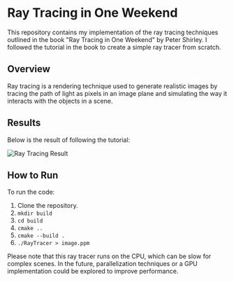 
# Ray Tracing in One Weekend

This repository contains my implementation of the ray tracing techniques outlined in the book "Ray Tracing in One Weekend" by Peter Shirley. I followed the tutorial in the book to create a simple ray tracer from scratch.

## Overview

Ray tracing is a rendering technique used to generate realistic images by tracing the path of light as pixels in an image plane and simulating the way it interacts with the objects in a scene.

## Results

Below is the result of following the tutorial:

![Ray Tracing Result](assets/result.jpg)

## How to Run

To run the code:

1. Clone the repository.
2. ``mkdir build``
3. ``cd build``
4. ``cmake ..``
5. ``cmake --build .``
6. ``./RayTracer > image.ppm``

Please note that this ray tracer runs on the CPU, which can be slow for complex scenes. In the future, parallelization techniques or a GPU implementation could be explored to improve performance.

